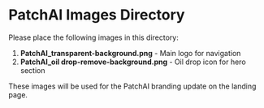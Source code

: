 # PatchAI Images Directory

Please place the following images in this directory:

1. **PatchAI_transparent-background.png** - Main logo for navigation
2. **PatchAI_oil drop-remove-background.png** - Oil drop icon for hero section

These images will be used for the PatchAI branding update on the landing page.
